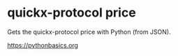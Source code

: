 # quickx-protocol price 

Gets the quickx-protocol price with Python (from JSON).

https://pythonbasics.org
